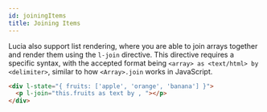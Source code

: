 ```yaml
---
id: joiningItems
title: Joining Items
---
```


Lucia also support list rendering, where you are able to join arrays together and render them using the `l-join` directive. This directive requires a specific syntax, with the accepted format being `<array> as <text/html> by <delimiter>`, similar to how `<Array>.join` works in JavaScript.

```html
<div l-state="{ fruits: ['apple', 'orange', 'banana'] }">
  <p l-join="this.fruits as text by , "></p>
</div>
```
